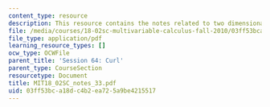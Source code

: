 ```yaml
---
content_type: resource
description: This resource contains the notes related to two dimensional curl.
file: /media/courses/18-02sc-multivariable-calculus-fall-2010/03ff53bca18dc4b2ea725a9be4215517_MIT18_02SC_notes_33.pdf
file_type: application/pdf
learning_resource_types: []
ocw_type: OCWFile
parent_title: 'Session 64: Curl'
parent_type: CourseSection
resourcetype: Document
title: MIT18_02SC_notes_33.pdf
uid: 03ff53bc-a18d-c4b2-ea72-5a9be4215517
---
```

